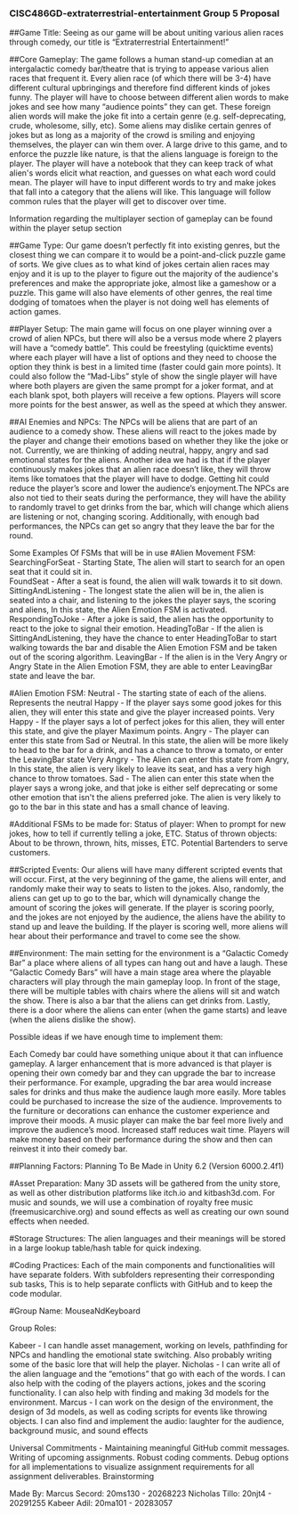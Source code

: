 ### CISC486GD-extraterrestrial-entertainment Group 5 Proposal

##Game Title:
Seeing as our game will be about uniting various alien races through comedy, our title is “Extraterrestrial Entertainment!”

##Core Gameplay:
The game follows a human stand-up comedian at an intergalactic comedy bar/theatre that is trying to appease various alien races that frequent it. Every alien race (of which there will be 3-4) have different cultural upbringings and therefore find different kinds of jokes funny. The player will have to choose between different alien words to make jokes and see how many “audience points” they can get. These foreign alien words will make the joke fit into a certain genre (e.g. self-deprecating, crude, wholesome, silly, etc). Some aliens may dislike certain genres of jokes but as long as a majority of the crowd is smiling and enjoying themselves, the player can win them over. A large drive to this game, and to enforce the puzzle like nature, is that the aliens language is foreign to the player. The player will have a notebook that they can keep track of what alien's words elicit what reaction, and guesses on what each word could mean. The player will have to input different words to try and make jokes that fall into a category that the aliens will like. This language will follow common rules that the player will get to discover over time. 

Information regarding the multiplayer section of gameplay can be found within the player setup section

##Game Type:
Our game doesn’t perfectly fit into existing genres, but the closest thing we can compare it to would be a point-and-click puzzle game of sorts. We give clues as to what kind of jokes certain alien races may enjoy and it is up to the player to figure out the majority of the audience's preferences and make the appropriate joke, almost like a gameshow or a puzzle. This game will also have elements of other genres, the real time dodging of tomatoes when the player is not doing well has elements of action games. 

##Player Setup:
The main game will focus on one player winning over a crowd of alien NPCs, but there will also be a versus mode where 2 players will have a “comedy battle”. This could be freestyling (quicktime events) where each player will have a list of options and they need to choose the option they think is best in a limited time (faster could gain more points). It could also follow the “Mad-Libs” style of show the single player will have where both players are given the same prompt for a joker format, and at each blank spot, both players will receive a few options. Players will score more points for the best answer, as well as the speed at which they answer. 

##AI Enemies and NPCs:
The NPCs will be aliens that are part of an audience to a comedy show. These aliens will react to the jokes made by the player and change their emotions based on whether they like the joke or not. Currently, we are thinking of adding neutral, happy, angry and sad emotional states for the aliens. Another idea we had is that if the player continuously makes jokes that an alien race doesn’t like, they will throw items like tomatoes that the player will have to dodge. Getting hit could reduce the player’s score and lower the audience’s enjoyment.The NPCs are also not tied to their seats during the performance, they will have the ability to randomly travel to get drinks from the bar, which will change which aliens are listening or not, changing scoring. Additionally, with enough bad performances, the NPCs can get so angry that they leave the bar for the round.

Some Examples Of FSMs that will be in use 
#Alien Movement FSM: 
SearchingForSeat - Starting State, The alien will start to search for an open seat that it could sit in.  
FoundSeat - After a seat is found, the alien will walk towards it to sit down. 
SittingAndListening - The longest state the alien will be in, the alien is seated into a chair, and listening to the jokes the player says, the scoring and aliens, In this state, the Alien Emotion FSM is activated. 
RespondingToJoke - After a joke is said, the alien has the opportunity to react to the joke to signal their emotion. 
HeadingToBar - If the alien is SittingAndListening, they have the chance to enter HeadingToBar to start walking towards the bar and disable the Alien Emotion FSM and be taken out of the scoring algorithm. 
LeavingBar - If the alien is in the Very Angry or Angry State in the Alien Emotion FSM, they are able to enter LeavingBar state and leave the bar. 

#Alien Emotion FSM:
Neutral - The starting state of each of the aliens. Represents the neutral 
Happy - If the player says some good jokes for this alien, they will enter this state and give the player increased points. 
Very Happy - If the player says a lot of perfect jokes for this alien, they will enter this state, and give the player Maximum points. 
Angry - The player can enter this state from Sad or Neutral. In this state, the alien will be more likely to head to the bar for a drink, and has a chance to throw a tomato, or enter the LeavingBar state 
Very Angry - The Alien can enter this state from Angry, In this state, the alien is very likely to leave its seat, and has a very high chance to throw tomatoes. 
Sad -  The alien can enter this state when the player says a wrong joke, and that joke is either self deprecating or some other emotion that isn't the aliens preferred joke. The alien is very likely to go to the bar in this state and has a small chance of leaving. 

#Additional FSMs to be made for: 
Status of player: When to prompt for new jokes, how to tell if currently telling a joke, ETC. 
Status of thrown objects: About to be thrown, thrown, hits, misses, ETC. 
Potential Bartenders to serve customers. 

##Scripted Events:
Our aliens will have many different scripted events that will occur. First, at the very beginning of the game, the aliens will enter, and randomly make their way to seats to listen to the jokes. Also, randomly, the aliens can get up to go to the bar, which will dynamically change the amount of scoring the jokes will generate. If the player is scoring poorly, and the jokes are not enjoyed by the audience, the aliens have the ability to stand up and leave the building. If the player is scoring well, more aliens will hear about their performance and travel to come see the show. 

##Environment:
The main setting for the environment is a “Galactic Comedy Bar” a place where aliens of all types can hang out and have a laugh. These “Galactic Comedy Bars” will have a main stage area where the playable characters will play through the main gameplay loop. In front of the stage, there will be multiple tables with chairs where the aliens will sit and watch the show. There is also a bar that the aliens can get drinks from. Lastly, there is a door where the aliens can enter (when the game starts) and leave (when the aliens dislike the show). 

Possible ideas if we have enough time to implement them:

Each Comedy bar could have something unique about it that can influence gameplay. 
A larger enhancement that is more advanced is that player is opening their own comedy bar and they can upgrade the bar to increase their performance.
 For example, upgrading the bar area would increase sales for drinks and thus make the audience laugh more easily. 
More tables could be purchased to increase the size of the audience. Improvements to the furniture or decorations can enhance the customer experience and improve their moods. 
A music player can make the bar feel more lively and improve the audience’s mood.
Increased staff reduces wait time. 
Players will make money based on their performance during the show and then can reinvest it into their comedy bar.

##Planning Factors: 
Planning To Be Made in Unity 6.2 (Version 6000.2.4f1) 

#Asset Preparation: 
Many 3D assets will be gathered from the unity store, as well as other distribution platforms like itch.io and kitbash3d.com. For music and sounds, we will use a combination of royalty free music (freemusicarchive.org) and sound effects as well as creating our own sound effects when needed. 

#Storage Structures: 
The alien languages and their meanings will be stored in a large lookup table/hash table for quick indexing. 

#Coding Practices:
Each of the main components and functionalities will have separate folders. With subfolders representing their corresponding sub tasks, This is to help separate conflicts with GitHub and to keep the code modular. 

#Group Name: MouseaNdKeyboard

Group Roles:

Kabeer - I can handle asset management, working on levels, pathfinding for NPCs and handling the emotional state switching. Also probably writing some of the basic lore that will help the player.
Nicholas - I can write all of the alien language and the “emotions” that go with each of the words. I can also help with the coding of the players actions, jokes and the scoring functionality. I can also help with finding and making 3d models for the environment. 
Marcus - I can work on the design of the environment, the design of 3d models, as well as coding scripts for events like throwing objects. I can also find and implement the audio: laughter for the audience, background music, and sound effects

Universal Commitments - 
Maintaining meaningful GitHub commit messages. Writing of upcoming assignments. Robust coding comments. Debug options for all implementations to visualize assignment requirements for all assignment deliverables. Brainstorming

Made By: 
Marcus Secord: 20ms130 - 20268223
Nicholas Tillo: 20njt4 - 20291255 
Kabeer Adil: 20ma101 - 20283057



